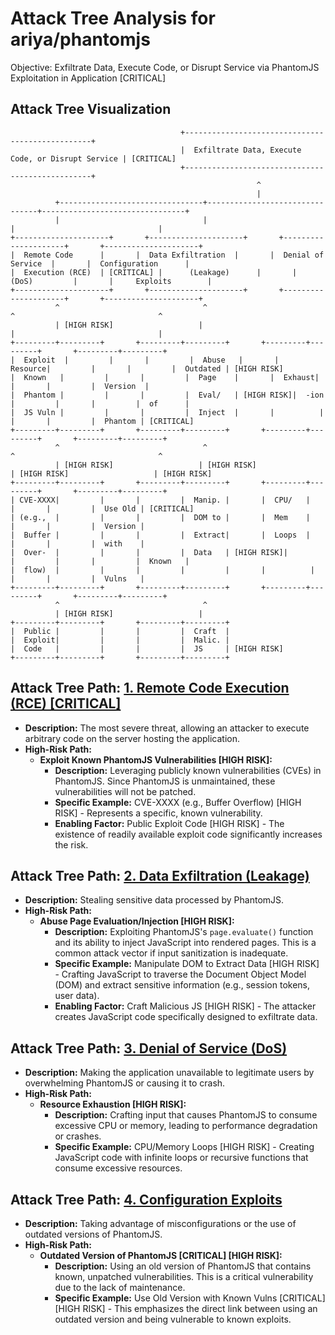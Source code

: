 # Attack Tree Analysis for ariya/phantomjs

Objective: Exfiltrate Data, Execute Code, or Disrupt Service via PhantomJS Exploitation in Application [CRITICAL]

## Attack Tree Visualization

```
                                      +-------------------------------------------------+
                                      |  Exfiltrate Data, Execute Code, or Disrupt Service | [CRITICAL]
                                      +-------------------------------------------------+
                                                       ^
                                                       |
          +--------------------------------+--------------------------------+--------------------------------+
          |                                |                                |                                |
+---------------------+       +---------------------+       +---------------------+       +---------------------+
|  Remote Code      |       |  Data Exfiltration  |       |  Denial of Service  |       |  Configuration      |
|  Execution (RCE)  | [CRITICAL] |      (Leakage)      |       |       (DoS)         |       |     Exploits        |
+---------------------+       +---------------------+       +---------------------+       +---------------------+
          ^                                ^                                ^                                ^
          | [HIGH RISK]                   |                                |                                |
+---------+---------+       +---------+---------+       +---------+---------+       +---------+---------+
|  Exploit  |         |       |         |  Abuse   |       |  Resource|         |       |         |  Outdated | [HIGH RISK]
|  Known   |         |       |         |  Page    |       |  Exhaust|         |       |         |  Version  |
|  Phantom |         |       |         |  Eval/   | [HIGH RISK]|  -ion   |         |       |         |  of      |
|  JS Vuln |         |       |         |  Inject  |       |          |         |       |         |  Phantom | [CRITICAL]
+---------+---------+       +---------+---------+       +---------+---------+       +---------+---------+
          ^                                ^                                ^                                ^
          | [HIGH RISK]                   | [HIGH RISK]                   | [HIGH RISK]                   | [HIGH RISK]
+---------+---------+       +---------+---------+       +---------+---------+       +---------+---------+
| CVE-XXXX|         |       |         |  Manip. |       |  CPU/   |         |       |         |  Use Old | [CRITICAL]
| (e.g.,  |         |       |         |  DOM to |       |  Mem    |         |       |         |  Version |
|  Buffer |         |       |         |  Extract|       |  Loops  |         |       |         |  with    |
|  Over-  |         |       |         |  Data   | [HIGH RISK]|          |         |       |         |  Known   |
|  flow)  |         |       |         |         |       |          |         |       |         |  Vulns   |
+---------+---------+       +---------+---------+       +---------+---------+       +---------+---------+
          ^                                ^
          | [HIGH RISK]                   |
+---------+---------+       +---------+---------+
|  Public |         |       |         |  Craft  |
|  Exploit|         |       |         |  Malic. |
|  Code   |         |       |         |  JS     | [HIGH RISK]
+---------+---------+       +---------+---------+
```

## Attack Tree Path: [1. Remote Code Execution (RCE) [CRITICAL]](./attack_tree_paths/1__remote_code_execution__rce___critical_.md)

*   **Description:**  The most severe threat, allowing an attacker to execute arbitrary code on the server hosting the application.
*   **High-Risk Path:**
    *   **Exploit Known PhantomJS Vulnerabilities [HIGH RISK]:**
        *   **Description:**  Leveraging publicly known vulnerabilities (CVEs) in PhantomJS.  Since PhantomJS is unmaintained, these vulnerabilities will not be patched.
        *   **Specific Example:** CVE-XXXX (e.g., Buffer Overflow) [HIGH RISK] - Represents a specific, known vulnerability.
        *   **Enabling Factor:** Public Exploit Code [HIGH RISK] - The existence of readily available exploit code significantly increases the risk.

## Attack Tree Path: [2. Data Exfiltration (Leakage)](./attack_tree_paths/2__data_exfiltration__leakage_.md)

*   **Description:**  Stealing sensitive data processed by PhantomJS.
*   **High-Risk Path:**
    *   **Abuse Page Evaluation/Injection [HIGH RISK]:**
        *   **Description:**  Exploiting PhantomJS's `page.evaluate()` function and its ability to inject JavaScript into rendered pages.  This is a common attack vector if input sanitization is inadequate.
        *   **Specific Example:** Manipulate DOM to Extract Data [HIGH RISK] - Crafting JavaScript to traverse the Document Object Model (DOM) and extract sensitive information (e.g., session tokens, user data).
        *   **Enabling Factor:** Craft Malicious JS [HIGH RISK] - The attacker creates JavaScript code specifically designed to exfiltrate data.

## Attack Tree Path: [3. Denial of Service (DoS)](./attack_tree_paths/3__denial_of_service__dos_.md)

*   **Description:**  Making the application unavailable to legitimate users by overwhelming PhantomJS or causing it to crash.
*   **High-Risk Path:**
    *   **Resource Exhaustion [HIGH RISK]:**
        *   **Description:**  Crafting input that causes PhantomJS to consume excessive CPU or memory, leading to performance degradation or crashes.
        *   **Specific Example:** CPU/Memory Loops [HIGH RISK] - Creating JavaScript code with infinite loops or recursive functions that consume excessive resources.

## Attack Tree Path: [4. Configuration Exploits](./attack_tree_paths/4__configuration_exploits.md)

*   **Description:**  Taking advantage of misconfigurations or the use of outdated versions of PhantomJS.
*   **High-Risk Path:**
    *   **Outdated Version of PhantomJS [CRITICAL] [HIGH RISK]:**
        *   **Description:**  Using an old version of PhantomJS that contains known, unpatched vulnerabilities. This is a critical vulnerability due to the lack of maintenance.
        *   **Specific Example:** Use Old Version with Known Vulns [CRITICAL] [HIGH RISK] - This emphasizes the direct link between using an outdated version and being vulnerable to known exploits.

